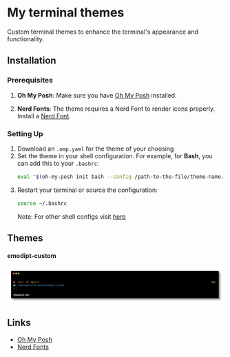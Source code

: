 # My terminal themes

Custom terminal themes to enhance the terminal's appearance and functionality.

## Installation

### Prerequisites
1. **Oh My Posh**: Make sure you have [Oh My Posh](https://ohmyposh.dev) installed.

2. **Nerd Fonts**: The theme requires a Nerd Font to render icons properly. Install a [Nerd Font](https://www.nerdfonts.com/font-downloads).

### Setting Up
1. Download an `.omp.yaml` for the theme of your choosing
2. Set the theme in your shell configuration. For example, for **Bash**, you can add this to your `.bashrc`:
   ```bash
   eval "$(oh-my-posh init bash --config /path-to-the-file/theme-name.omp.json)"
   ```
3. Restart your terminal or source the configuration:
   ```bash
   source ~/.bashrc
   ```
   Note: For other shell configs visit [here](https://ohmyposh.dev/docs/installation/prompt)

## Themes

#### emodipt-custom

![emodipt-custom Theme Screenshot](emodipt-custom.png)

## Links
- [Oh My Posh](https://ohmyposh.dev )
- [Nerd Fonts](https://www.nerdfonts.com/font-downloads)
